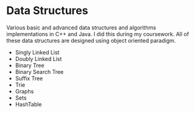 Data Structures
===============

Various basic and advanced data structures and algorithms implementations in C++ and Java. I did this during my coursework. All of these data structures are designed using object oriented paradigm.
- Singly Linked List
- Doubly Linked List
- Binary Tree
- Binary Search Tree
- Suffix Tree
- Trie
- Graphs
- Sets
- HashTable

